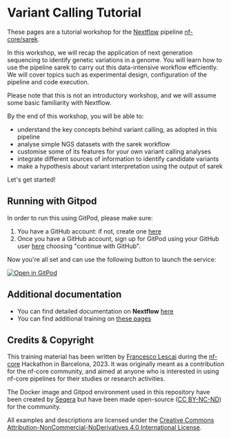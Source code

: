 # Variant Calling Tutorial

These pages are a tutorial workshop for the [Nextflow](https://www.nextflow.io) pipeline [nf-core/sarek](https://nf-co.re/sarek).

In this workshop, we will recap the application of next generation sequencing to identify genetic variations in a genome. You will learn how to use the pipeline sarek to carry out this data-intensive workflow efficiently. We will cover topics such as experimental design, configuration of the pipeline and code execution.

Please note that this is not an introductory workshop, and we will assume some basic familiarity with Nextflow.

By the end of this workshop, you will be able to:

- understand the key concepts behind variant calling, as adopted in this pipeline
- analyse simple NGS datasets with the sarek workflow
- customise some of its features for your own variant calling analyses
- integrate different sources of information to identify candidate variants
- make a hypothesis about variant interpretation using the output of sarek

Let's get started!


## Running with Gitpod

In order to run this using GitPod, please make sure:

1. You have a GitHub account: if not, create one [here](https://github.com/signup)
2. Once you have a GitHub account, sign up for GitPod using your GitHub user [here](https://gitpod.io/login/) choosing "continue with GitHub".

Now you're all set and can use the following button to launch the service:


[![Open in GitPod](https://img.shields.io/badge/Gitpod-%20Open%20in%20Gitpod-908a85?logo=gitpod)](https://gitpod.io/#https://github.com/lescai-teaching/sarek-tutorial)



## Additional documentation

- You can find detailed documentation on **Nextflow** [here](https://www.nextflow.io/docs/latest/)
- You can find additional training on [these pages](https://training.nextflow.io)


## Credits & Copyright

This training material has been written by [Francesco Lescai](https://github.com/lescai) during the [nf-core](https://nf-co.re) Hackathon in Barcelona, 2023. It was originally meant as a contribution for the nf-core community, and aimed at anyone who is interested in using nf-core pipelines for their studies or research activities.

The Docker image and Gitpod environment used in this repository have been created by [Seqera](https://seqera.io) but have been made open-source ([CC BY-NC-ND](https://creativecommons.org/licenses/by-nc-nd/4.0/)) for the community.

All examples and descriptions are licensed under the [Creative Commons Attribution-NonCommercial-NoDerivatives 4.0 International License](http://creativecommons.org/licenses/by-nc-nd/4.0/).
